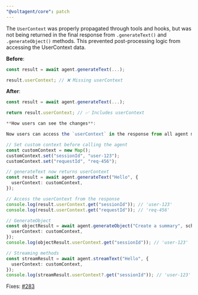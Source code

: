 ```yaml
---
"@voltagent/core": patch
---
```


The `UserContext` was properly propagated through tools and hooks, but was not being returned in the final response from `.generateText()` and `.generateObject()` methods. This prevented post-processing logic from accessing the UserContext data.

**Before**:

```typescript
const result = await agent.generateText(...);

result.userContext; // ❌ Missing userContext
```

**After**:

```typescript
const result = await agent.generateText(...);

return result.userContext; // ✅ Includes userContext

**How users can see the changes**:

Now users can access the `userContext` in the response from all agent methods:

// Set custom context before calling the agent
const customContext = new Map();
customContext.set("sessionId", "user-123");
customContext.set("requestId", "req-456");

// generateText now returns userContext
const result = await agent.generateText("Hello", {
  userContext: customContext,
});

// Access the userContext from the response
console.log(result.userContext.get("sessionId")); // 'user-123'
console.log(result.userContext.get("requestId")); // 'req-456'

// GenerateObject
const objectResult = await agent.generateObject("Create a summary", schema, {
  userContext: customContext,
});
console.log(objectResult.userContext.get("sessionId")); // 'user-123'

// Streaming methods
const streamResult = await agent.streamText("Hello", {
  userContext: customContext,
});
console.log(streamResult.userContext?.get("sessionId")); // 'user-123'
```

Fixes: [#283](https://github.com/VoltAgent/voltagent/issues/283)
